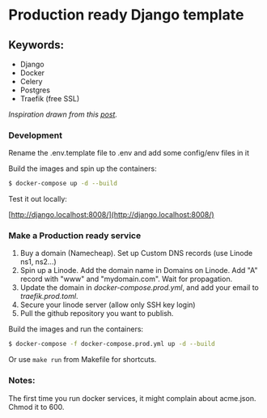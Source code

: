 # Production ready Django template

## Keywords:
- Django
- Docker
- Celery
- Postgres
- Traefik (free SSL)

_Inspiration drawn from this [post](https://testdriven.io/blog/django-docker-traefik/)._

### Development
Rename the .env.template file to .env and add some config/env files in it

Build the images and spin up the containers:

```sh
$ docker-compose up -d --build
```

Test it out locally:

[http://django.localhost:8008/](http://django.localhost:8008/)

### Make a Production ready service
1. Buy a domain (Namecheap). Set up Custom DNS records (use Linode ns1, ns2...)
2. Spin up a Linode. Add the domain name in Domains on Linode. Add "A" record with "www" and "mydomain.com". Wait for propagation.
3. Update the domain in *docker-compose.prod.yml*, and add your email to *traefik.prod.toml*.
4. Secure your linode server (allow only SSH key login)
5. Pull the github repository you want to publish.

Build the images and run the containers:

```sh
$ docker-compose -f docker-compose.prod.yml up -d --build
```

Or use `make run` from Makefile for shortcuts.

### Notes:
The first time you run docker services, it might complain about acme.json. Chmod it to 600.